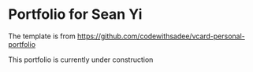 # Portfolio for Sean Yi

The template is from https://github.com/codewithsadee/vcard-personal-portfolio

This portfolio is currently under construction

